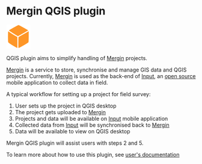 # Mergin QGIS plugin
<img src="Mergin/images/icon.png">

QGIS plugin aims to simplify handling of [Mergin](https://public.cloudmergin.com/) projects.

[Mergin](https://public.cloudmergin.com/) is a service to store, synchronise and manage GIS data and QGIS projects. Currently, [Mergin](https://public.cloudmergin.com/) is used as the back-end of [Input](https://inputapp.io/), an [open source](https://github.com/lutraconsulting/input) mobile application to collect data in field.

A typical workflow for setting up a project for field survey:
1. User sets up the project in QGIS desktop
2. The project gets uploaded to  [Mergin](https://public.cloudmergin.com/)
3. Projects and data will be available on [Input](https://inputapp.io/) mobile application
4. Collected data from [Input](https://inputapp.io/) will be synchronised back to [Mergin](https://public.cloudmergin.com/)
5. Data will be available to view on QGIS desktop

Mergin QGIS plugin will assist users with steps 2 and 5.

To learn more about how to use this plugin, see [user's documentation](docs/user-docs.md)
